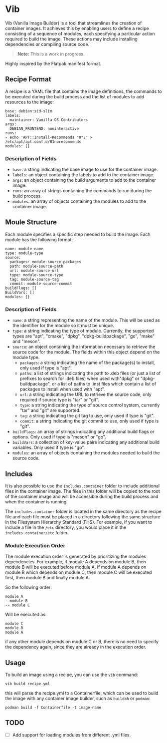 # Vib

Vib (Vanilla Image Builder) is a tool that streamlines the creation of container images. It achieves this by enabling users to define a recipe consisting of a sequence of modules, each specifying a particular action required to build the image. These actions may include installing dependencies or compiling source code. 

> **Note:** This is a work in progress.

Highly inspired by the Flatpak manifest format.

## Recipe Format

A recipe is a YAML file that contains the image definitions, the commands to be executed during the build process and the list of modules to add resources to the image:

```
base: debian:sid-slim
labels:
  maintainer: Vanilla OS Contributors
args:
  DEBIAN_FRONTEND: noninteractive
runs:
- echo 'APT::Install-Recommends "0";' > /etc/apt/apt.conf.d/01norecommends
modules: []
```

### Description of Fields

*   `base`: a string indicating the base image to use for the container image.
*   `labels`: an object containing the labels to add to the container image.
*   `args`: an object containing the build arguments to add to the container image.
*   `runs`: an array of strings containing the commands to run during the build process.
*   `modules`: an array of objects containing the modules to add to the container image.


## Moule Structure

Each module specifies a specific step needed to build the image. Each module has the following format:

```
name: module-name
type: module-type
source:
  packages: module-source-packages
  path: module-source-path
  url: module-source-url
  type: module-source-type
  tag: module-source-tag
  commit: module-source-commit
buildFlags: []
BuildVars: []
modules: {}
```

### Description of Fields

*   `name`: a string representing the name of the module. This will be used as the identifier for the module so it must be unique.
*   `type`: a string indicating the type of module. Currently, the supported types are "apt", "cmake", "dpkg", "dpkg-buildpackage", "go", "make" and "meson".
*   `source`: an object containing the information necessary to retrieve the source code for the module. The fields within this object depend on the module type.
    *   `packages`: a string indicating the name of the package(s) to install, only used if type is "apt".
    *   `paths`: a list of strings indicating the path to .deb files (or just a list of prefixes to search for .deb files) when used with"dpkg" or "dpkg-buildpackage", or a list of paths to .inst files which contain a list of packages to install when used with "apt".
    *   `url`: a string indicating the URL to retrieve the source code, only required if source type is "tar" or "git".
    *   `type`: a string indicating the type of source control system, currently "tar" and "git" are supported.
    *   `tag`: a string indicating the git tag to use, only used if type is "git".
    *   `commit`: a string indicating the git commit to use, only used if type is "git".
*   `buildFlags`: an array of strings indicating any additional build flags or options. Only used if type is "meson" or "go".
*   `buildVars`: a collection of key-value pairs indicating any additional build variables. Only used if type is "go".
*   `modules`: an array of objects containing the modules needed to build the source code.

## Includes

It is also possible to use the `includes.container` folder to include additional files in the container image. The files in this folder will be copied to the root of the container image and will be accessible during the build process and when the container is running.

The `includes.container` folder is located in the same directory as the recipe file and each file must be placed in a directory following the same structure in the Filesystem Hierarchy Standard (FHS). For example, if you want to include a file in the `/etc` directory, you would place it in the `includes.container/etc` folder.

### Module Execution Order

The module execution order is generated by prioritizing the modules dependencies. For example, if module A depends on module B, then module B will be executed before module A. If module A depends on module B which depends on module C, then module C will be executed first, then module B and finally module A.

So the following order:

```
module A
- module B
-- module C
```

Will be executed as:

```
module C
module B
module A
```

if any other module depends on module C or B, there is no need to specify the dependency again, since they are already in the execution order.

## Usage

To build an image using a recipe, you can use the `vib` command:

```
vib build recipe.yml
```

this will parse the recipe.yml to a Containerfile, which can be used to build the image with any container image builder, such as `buildah` or `podman`:

```
podman build -f Containerfile -t image-name
```

## TODO

- [ ] Add support for loading modules from different .yml files.
